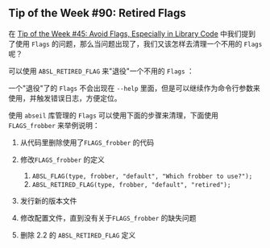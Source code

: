 ## Tip of the Week #90: Retired Flags

在 [Tip of the Week #45: Avoid Flags, Especially in Library Code][TotW045] 中我们提到了使用 `Flags` 的问题，那么当问题出现了，我们又该怎样去清理一个不用的 `Flags` 呢？

可以使用 `ABSL_RETIRED_FLAG` 来"退役"一个不用的 `Flags` ：

一个"退役"了的 `Flags` 不会出现在 `--help` 里面，但是可以继续作为命令行参数来使用，并触发错误日志，方便定位。

使用 `abseil` 库管理的 `Flags` 可以使用下面的步骤来清理，下面使用 `FLAGS_frobber` 来举例说明：

1. 从代码里删除使用了`FLAGS_frobber` 的代码
2. 修改`FLAGS_frobber` 的定义
   1. `ABSL_FLAG(type, frobber, "default", "Which frobber to use?");`
   2. `ABSL_RETIRED_FLAG(type, frobber, "default", "retired");`

3. 发行新的版本文件
4. 修改配置文件，直到没有关于`FLAGS_frobber` 的缺失问题
5. 删除 2.2 的 `ABSL_RETIRED_FLAG` 定义


[TotW045]: TotW045.md

